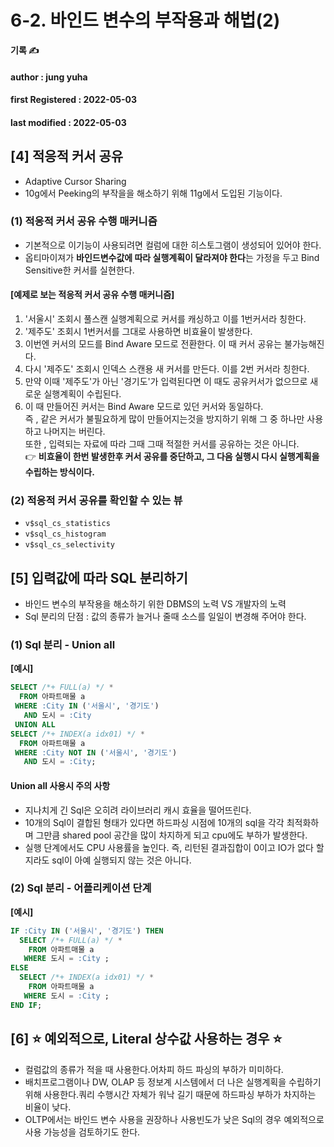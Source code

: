 # 6-2. 바인드 변수의 부작용과 해법(2)

**기록 ✍️**

#### author : jung yuha

#### **first Registered : 2022-05-03**

#### last modified : **2022-05-03**

## \[4] 적응적 커서 공유 <a href="#4" id="4"></a>

* Adaptive Cursor Sharing
* 10g에서 Peeking의 부작을을 해소하기 위해 11g에서 도입된 기능이다.

### (1) 적응적 커서 공유 수행 매커니즘 <a href="#1" id="1"></a>

* 기본적으로 이기능이 사용되려면 컬럼에 대한 히스토그램이 생성되어 있어야 한다.
* 옵티마이져가 **바인드변수값에 따라 실행계획이 달라져야 한다**는 가정을 두고 Bind Sensitive한 커서를 실현한다.

#### \[예제로 보는 적응적 커서 공유 수행 매커니즘] <a href="#undefined" id="undefined"></a>

1. '서울시' 조회시 풀스캔 실행계획으로 커서를 캐싱하고 이를 1번커서라 칭한다.
2. '제주도' 조회시 1번커서를 그대로 사용하면 비효율이 발생한다.
3. 이번엔 커서의 모드를 Bind Aware 모드로 전환한다. 이 때 커서 공유는 불가능해진다.
4. 다시 '제주도' 조회시 인덱스 스캔용 새 커서를 만든다. 이를 2번 커서라 칭한다.
5. 만약 이때 '제주도'가 아닌 '경기도'가 입력된다면 이 때도 공유커서가 없으므로 새로운 실행계획이 수립된다.
6. 이 때 만들어진 커서는 Bind Aware 모드로 있던 커서와 동일하다.\
   즉 , 같은 커서가 불필요하게 많이 만들어지는것을 방지하기 위해 그 중 하나만 사용하고 나머지는 버린다.\
   또한 , 입력되는 자료에 따라 그때 그때 적절한 커서를 공유하는 것은 아니다.\
   👉 **비효율이 한번 발생한후 커서 공유를 중단하고, 그 다음 실행시 다시 실행계획을 수립하는 방식이다.**

### (2) 적응적 커서 공유를 확인할 수 있는 뷰 <a href="#2" id="2"></a>

* `v$sql_cs_statistics`
* `v$sql_cs_histogram`
* `v$sql_cs_selectivity`

## \[5] 입력값에 따라 SQL 분리하기 <a href="#5-sql" id="5-sql"></a>

* 바인드 변수의 부작용을 해소하기 위한 DBMS의 노력 VS 개발자의 노력
* Sql 분리의 단점 : 값의 종류가 늘거나 줄때 소스를 일일이 변경해 주어야 한다.

### (1) Sql 분리 - Union all <a href="#1-sql-union-all" id="1-sql-union-all"></a>

**\[예시]**

```sql
SELECT /*+ FULL(a) */ *
  FROM 아파트매물 a
 WHERE :City IN ('서울시', '경기도')
   AND 도시 = :City
 UNION ALL
SELECT /*+ INDEX(a idx01) */ *
  FROM 아파트매물 a
 WHERE :City NOT IN ('서울시', '경기도')
   AND 도시 = :City;
```

#### Union all 사용시 주의 사항 <a href="#union-all" id="union-all"></a>

* 지나치게 긴 Sql은 오히려 라이브러리 캐시 효율을 떨어뜨린다.
* 10개의 Sql이 결합된 형태가 있다면 하드파싱 시점에 10개의 sql을 각각 최적화하며 그만큼 shared pool 공간을 많이 차지하게 되고 cpu에도 부하가 발생한다.
* 실행 단계에서도 CPU 사용률을 높인다. 즉, 리턴된 결과집합이 0이고 IO가 없다 할지라도 sql이 아예 실행되지 않는 것은 아니다.

### (2) Sql 분리 - 어플리케이션 단계 <a href="#2-sql" id="2-sql"></a>

**\[예시]**

```sql
IF :City IN ('서울시', '경기도') THEN
  SELECT /*+ FULL(a) */ *
    FROM 아파트매물 a
   WHERE 도시 = :City ;
ELSE
  SELECT /*+ INDEX(a idx01) */ *
    FROM 아파트매물 a
   WHERE 도시 = :City ;
END IF;
```

## \[6] ⭐️ 예외적으로, Literal 상수값 사용하는 경우 ⭐️ <a href="#6-literal" id="6-literal"></a>

* 컬럼값의 종류가 적을 때 사용한다.어차피 하드 파싱의 부하가 미미하다.
* 배치프로그램이나 DW, OLAP 등 정보계 시스템에서 더 나은 실행계획을 수립하기 위해 사용한다.쿼리 수행시간 자체가 워낙 길기 때문에 하드파싱 부하가 차지하는 비율이 낮다.
* OLTP에서는 바인드 변수 사용을 권장하나 사용빈도가 낮은 Sql의 경우 예외적으로 사용 가능성을 검토하기도 한다.
